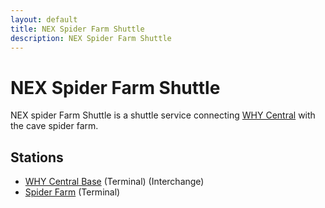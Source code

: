 ```yaml
---
layout: default
title: NEX Spider Farm Shuttle
description: NEX Spider Farm Shuttle
---
```


# NEX Spider Farm Shuttle

NEX spider Farm Shuttle is a shuttle service connecting
[WHY Central](/rail-stations/why-central) with the cave spider farm.

## Stations

- [WHY Central Base](/rail-stations/why-central-base) (Terminal) (Interchange)
- [Spider Farm](/rail-stations/spider-farm) (Terminal)
